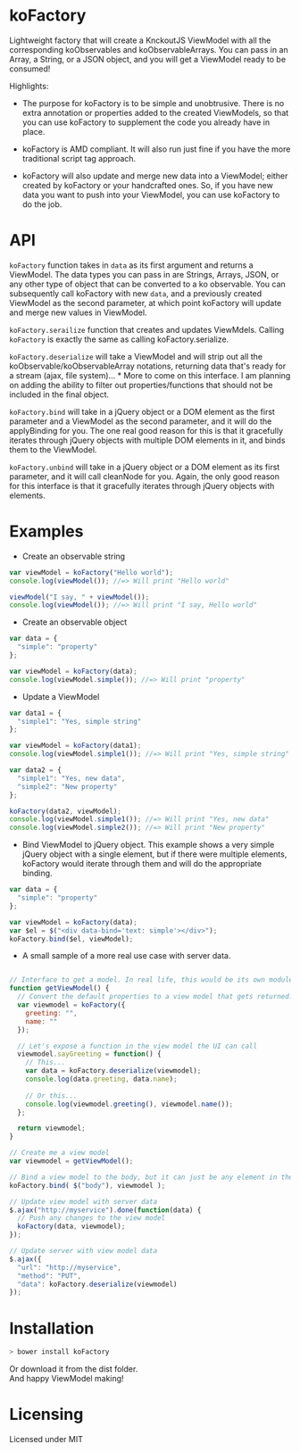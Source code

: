 koFactory
=========

Lightweight factory that will create a KnckoutJS ViewModel with all the corresponding koObservables and koObservableArrays.  You can pass in an Array, a String, or a JSON object, and you will get a ViewModel ready to be consumed!

Highlights:

* The purpose for koFactory is to be simple and unobtrusive.  There is no extra annotation or properties added to the created ViewModels, so that you can use koFactory to supplement the code you already have in place.

* koFactory is AMD compliant.  It will also run just fine if you have the more traditional script tag approach.

* koFactory will also update and merge new data into a ViewModel; either created by koFactory or your handcrafted ones.  So, if you have new data you want to push into your ViewModel, you can use koFactory to do the job.


API
=========

<code>koFactory</code> function takes in <code>data</code> as its first argument and returns a ViewModel.  The data types you can pass in are Strings, Arrays, JSON, or any other type of object that can be converted to a ko observable.  You can subsequently call koFactory with new <code>data</code>, and a previously created ViewModel as the second parameter, at which point koFactory will update and merge new values in ViewModel.

<code>koFactory.serailize</code> function that creates and updates ViewMdels. Calling <code>koFactory</code> is exactly the same as calling <codey>koFactory.serialize</code>.

<code>koFactory.deserialize</code> will take a ViewModel and will strip out all the koObservable/koObservableArray notations, returning data that's ready for a stream (ajax, file system)...  * More to come on this interface. I am planning on adding the ability to filter out properties/functions that should not be included in the final object.

<code>koFactory.bind</code> will take in a jQuery object or a DOM element as the first parameter and a ViewModel as the second parameter, and it will do the applyBinding for you.  The one real good reason for this is that it gracefully iterates through jQuery objects with multiple DOM elements in it, and binds them to the ViewModel.

<code>koFactory.unbind</code> will take in a jQuery object or a DOM element as its first parameter, and it will call cleanNode for you.  Again, the only good reason for this interface is that it gracefully iterates through jQuery objects with elements.


Examples
=========

* Create an observable string
``` javascript
var viewModel = koFactory("Hello world");
console.log(viewModel()); //=> Will print "Hello world"

viewModel("I say, " + viewModel());
console.log(viewModel()); //=> Will print "I say, Hello world"
```

* Create an observable object
``` javascript
var data = {
  "simple": "property"
};

var viewModel = koFactory(data);
console.log(viewModel.simple()); //=> Will print "property"
```

* Update a ViewModel
``` javascript 
var data1 = {
  "simple1": "Yes, simple string"
};

var viewModel = koFactory(data1);
console.log(viewModel.simple1()); //=> Will print "Yes, simple string"

var data2 = {
  "simple1": "Yes, new data",
  "simple2": "New property"
};

koFactory(data2, viewModel);
console.log(viewModel.simple1()); //=> Will print "Yes, new data"
console.log(viewModel.simple2()); //=> Will print "New property"
```

* Bind ViewModel to jQuery object.  This example shows a very simple jQuery object with a single element, but if there were multiple elements, koFactory would iterate through them and will do the appropriate binding.
``` javascript
var data = {
  "simple": "property"
};

var viewModel = koFactory(data);
var $el = $("<div data-bind='text: simple'></div>");
koFactory.bind($el, viewModel);
```

* A small sample of a more real use case with server data.
``` javascript

// Interface to get a model. In real life, this would be its own module, but let's just play along
function getViewModel() {
  // Convert the default properties to a view model that gets returned.
  var viewmodel = koFactory({
    greeting: "",
    name: ""
  });

  // Let's expose a function in the view model the UI can call
  viewmodel.sayGreeting = function() {
    // This...
    var data = koFactory.deserialize(viewmodel);
    console.log(data.greeting, data.name);
    
    // Or this...
    console.log(viewmodel.greeting(), viewmodel.name());
  };

  return viewmodel;
}

// Create me a view model
var viewmodel = getViewModel();

// Bind a view model to the body, but it can just be any element in the DOM.
koFactory.bind( $("body"), viewmodel );

// Update view model with server data
$.ajax("http://myservice").done(function(data) {
  // Push any changes to the view model
  koFactory(data, viewmodel);
});

// Update server with view model data
$.ajax({
  "url": "http://myservice",
  "method": "PUT",
  "data": koFactory.deserialize(viewmodel)
});
```


Installation
=========

``` javascript
> bower install koFactory
```
Or download it from the dist folder.<br>
And happy ViewModel making!


Licensing
=========

Licensed under MIT
